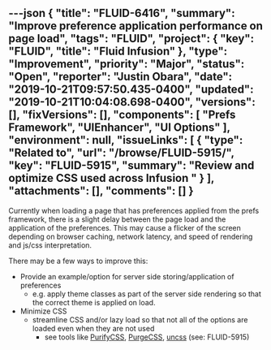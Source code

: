 ---json
{
  "title": "FLUID-6416",
  "summary": "Improve preference application performance on page load",
  "tags": "FLUID",
  "project": {
    "key": "FLUID",
    "title": "Fluid Infusion"
  },
  "type": "Improvement",
  "priority": "Major",
  "status": "Open",
  "reporter": "Justin Obara",
  "date": "2019-10-21T09:57:50.435-0400",
  "updated": "2019-10-21T10:04:08.698-0400",
  "versions": [],
  "fixVersions": [],
  "components": [
    "Prefs Framework",
    "UIEnhancer",
    "UI Options"
  ],
  "environment": null,
  "issueLinks": [
    {
      "type": "Related to",
      "url": "/browse/FLUID-5915/",
      "key": "FLUID-5915",
      "summary": "Review and optimize CSS used across Infusion "
    }
  ],
  "attachments": [],
  "comments": []
}
---
Currently when loading a page that has preferences applied from the prefs framework, there is a slight delay between the page load and the application of the preferences. This may cause a flicker of the screen depending on browser caching, network latency, and speed of rendering and js/css interpretation. 

There may be a few ways to improve this:

* Provide an example/option for server side storing/application of preferences
  * e.g. apply theme classes as part of the server side rendering so that the correct theme is applied on load.
* Minimize CSS 
  * streamline CSS and/or lazy load so that not all of the options are loaded even when they are not used
    * see tools like [PurifyCSS](https://github.com/purifycss/purifycss), [PurgeCSS](https://www.purgecss.com/), [uncss](https://github.com/uncss/uncss) (see: FLUID-5915)

        